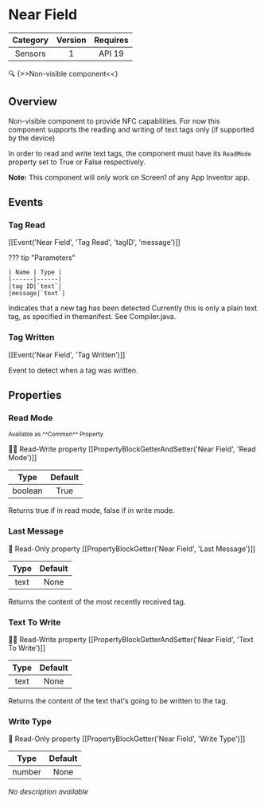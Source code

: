 # Near Field

| Category | Version | Requires |
|:--------:|:-------:|:--------:|
|Sensors|1|API 19 | Android 4.4 - 4.4.4 KitKat|

:mag: {>>Non-visible component<<}

## Overview

Non-visible component to provide NFC capabilities. For now this component supports the reading and writing of text tags only (if supported by the device)

In order to read and write text tags, the component must have its `` ReadMode `` property set to True or False respectively.

__Note:__ This component will only work on Screen1 of any App Inventor app.

## Events

### Tag Read

[[Event('Near Field', 'Tag Read', 'tagID', 'message')]]

??? tip "Parameters"

    | Name | Type |
    |------|------|
    |tag ID|`text`|
    |message|`text`|


Indicates that a new tag has been detected
Currently this is only a plain text tag, as specified in themanifest. See Compiler.java.

### Tag Written

[[Event('Near Field', 'Tag Written')]]

Event to detect when a tag was written.

## Properties

### Read Mode

<small>Available as ^^Common^^ Property</small>

:eyes::pencil: Read-Write property
[[PropertyBlockGetterAndSetter('Near Field', 'Read Mode')]]

| Type | Default |
|:----:|:-------:|
|boolean|True|

Returns true if in read mode, false if in write mode.

### Last Message

:eyes: Read-Only property
[[PropertyBlockGetter('Near Field', 'Last Message')]]

| Type | Default |
|:----:|:-------:|
|text|None|

Returns the content of the most recently received tag.

### Text To Write

:eyes::pencil: Read-Write property
[[PropertyBlockGetterAndSetter('Near Field', 'Text To Write')]]

| Type | Default |
|:----:|:-------:|
|text|None|

Returns the content of the text that's going to be written to the tag.

### Write Type

:eyes: Read-Only property
[[PropertyBlockGetter('Near Field', 'Write Type')]]

| Type | Default |
|:----:|:-------:|
|number|None|

_No description available_